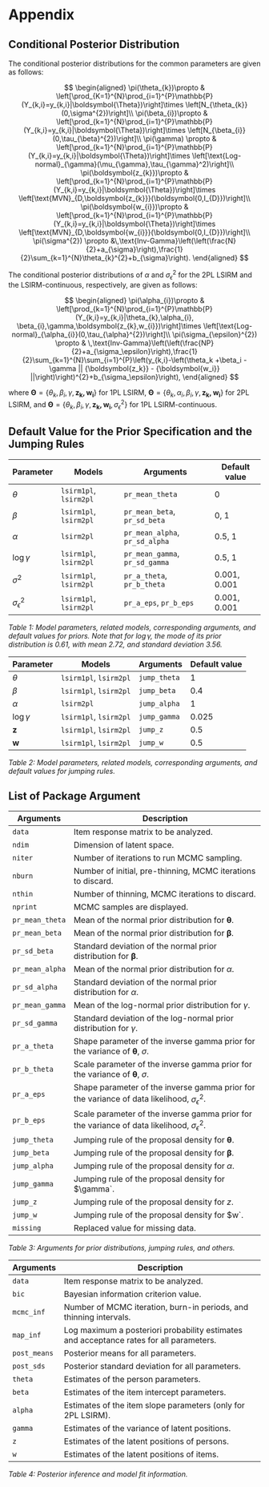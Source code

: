 # Appendix

## Conditional Posterior Distribution

The conditional posterior distributions for the common parameters are given as follows:

$$
\begin{aligned}
\pi(\theta_{k})\propto & \left[\prod_{K=1}^{N}\prod_{i=1}^{P}\mathbb{P}(Y_{k,i}=y_{k,i}|\boldsymbol{\Theta})\right]\times
  \left[N_{\theta_{k}}(0,\sigma^{2})\right]\\
\pi(\beta_{i})\propto & \left[\prod_{k=1}^{N}\prod_{i=1}^{P}\mathbb{P}(Y_{k,i}=y_{k,i}|\boldsymbol{\Theta})\right]\times  \left[N_{\beta_{i}}(0,\tau_{\beta}^{2})\right]\\  
\pi(\gamma) \propto & \left[\prod_{k=1}^{N}\prod_{i=1}^{P}\mathbb{P}(Y_{k,i}=y_{k,i}|\boldsymbol{\Theta})\right]\times \left[\text{Log-normal}_{\gamma}(\mu_{\gamma},\tau_{\gamma}^2)\right]\\
\pi(\boldsymbol{z_{k}})\propto & \left[\prod_{k=1}^{N}\prod_{i=1}^{P}\mathbb{P}(Y_{k,i}=y_{k,i}|\boldsymbol{\Theta})\right]\times
  \left[\text{MVN}_{D,\boldsymbol{z_{k}}}(\boldsymbol{0,I_{D}})\right]\\
\pi(\boldsymbol{w_{i}})\propto & \left[\prod_{k=1}^{N}\prod_{i=1}^{P}\mathbb{P}(Y_{k,i}=y_{k,i}|\boldsymbol{\Theta})\right]\times
  \left[\text{MVN}_{D,\boldsymbol{w_{i}}}(\boldsymbol{0,I_{D}})\right]\\
\pi(\sigma^{2})
\propto &\,\text{Inv-Gamma}\left(\left(\frac{N}{2}+a_{\sigma}\right),\frac{1}{2}\sum_{k=1}^{N}\theta_{k}^{2}+b_{\sigma}\right).
\end{aligned}
$$

The conditional posterior distributions of $\alpha$ and $\sigma_{\epsilon}^2$ for the 2PL LSIRM and the LSIRM-continuous, respectively, are given as follows:

$$
\begin{aligned}
    \pi(\alpha_{i})\propto & \left[\prod_{k=1}^{N}\prod_{i=1}^{P}\mathbb{P}(Y_{k,i}=y_{k,i}|\theta_{k},\alpha_{i}, \beta_{i},\gamma,\boldsymbol{z_{k},w_{i}})\right]\times  \left[\text{Log-normal}_{\alpha_{i}}(0,\tau_{\alpha}^{2})\right]\\
    \pi(\sigma_{\epsilon}^{2})
    \propto & \,\text{Inv-Gamma}\left(\left(\frac{NP}{2}+a_{\sigma_\epsilon}\right),\frac{1}{2}\sum_{k=1}^{N}\sum_{i=1}^{P}\left(y_{k,i}-\left(\theta_k +\beta_i - \gamma || {\boldsymbol{z_k}} - {\boldsymbol{w_i}} ||\right)\right)^{2}+b_{\sigma_\epsilon}\right),
\end{aligned}
$$

where $\boldsymbol{\Theta} = \{\theta_{k},\beta_{i},\gamma,\boldsymbol{z_{k},w_{i}}\}$ for 1PL LSIRM, $\boldsymbol{\Theta} = \{\theta_{k}, \alpha_{i}, \beta_{i}, \gamma, \boldsymbol{z_{k},w_{i}}\}$ for 2PL LSIRM, and $\boldsymbol{\Theta} = \{\theta_{k}, \beta_{i}, \gamma, \boldsymbol{z_{k},w_{i}}, \sigma_{\epsilon}^2\}$ for 1PL LSIRM-continuous.

## Default Value for the Prior Specification and the Jumping Rules

| Parameter | Models | Arguments | Default value |
|-----------|--------|-----------|---------------|
| $\theta$  | `lsirm1pl`, `lsirm2pl` | `pr_mean_theta` | 0 |
| $\beta$   | `lsirm1pl`, `lsirm2pl` | `pr_mean_beta`, `pr_sd_beta` | 0, 1 |
| $\alpha$  | `lsirm2pl` | `pr_mean_alpha`, `pr_sd_alpha` | 0.5, 1 |
| $\log\gamma$ | `lsirm1pl`, `lsirm2pl` | `pr_mean_gamma`, `pr_sd_gamma` | 0.5, 1 |
| $\sigma^{2}$ | `lsirm1pl`, `lsirm2pl` | `pr_a_theta`, `pr_b_theta` | 0.001, 0.001 |
| $\sigma_{\epsilon}^{2}$ | `lsirm1pl`, `lsirm2pl` | `pr_a_eps`, `pr_b_eps` | 0.001, 0.001 |

*Table 1: Model parameters, related models, corresponding arguments, and default values for priors. Note that for $\log \gamma$, the mode of its prior distribution is 0.61, with mean 2.72, and standard deviation 3.56.*

| Parameter | Models | Arguments | Default value |
|-----------|--------|-----------|---------------|
| $\theta$  | `lsirm1pl`, `lsirm2pl` | `jump_theta` | 1 |
| $\beta$   | `lsirm1pl`, `lsirm2pl` | `jump_beta` | 0.4 |
| $\alpha$  | `lsirm2pl` | `jump_alpha` | 1 |
| $\log\gamma$ | `lsirm1pl`, `lsirm2pl` | `jump_gamma` | 0.025 |
| $\boldsymbol{z}$ | `lsirm1pl`, `lsirm2pl` | `jump_z` | 0.5 |
| $\boldsymbol{w}$ | `lsirm1pl`, `lsirm2pl` | `jump_w` | 0.5 |

*Table 2: Model parameters, related models, corresponding arguments, and default values for jumping rules.*

## List of Package Argument

| Arguments | Description |
|-----------|-------------|
| `data` | Item response matrix to be analyzed. |
| `ndim` | Dimension of latent space. |
| `niter` | Number of iterations to run MCMC sampling. |
| `nburn` | Number of initial, pre-thinning, MCMC iterations to discard. |
| `nthin` | Number of thinning, MCMC iterations to discard. |
| `nprint` | MCMC samples are displayed. |
| `pr_mean_theta` | Mean of the normal prior distribution for $\boldsymbol{\theta}$. |
| `pr_mean_beta` | Mean of the normal prior distribution for $\boldsymbol{\beta}$. |
| `pr_sd_beta` | Standard deviation of the normal prior distribution for $\boldsymbol{\beta}$. |
| `pr_mean_alpha` | Mean of the normal prior distribution for $\alpha$. |
| `pr_sd_alpha` | Standard deviation of the normal prior distribution for $\alpha$. |
| `pr_mean_gamma` | Mean of the log-normal prior distribution for $\gamma$. |
| `pr_sd_gamma` | Standard deviation of the log-normal prior distribution for $\gamma$. |
| `pr_a_theta` | Shape parameter of the inverse gamma prior for the variance of $\boldsymbol{\theta}$, $\sigma$. |
| `pr_b_theta` | Scale parameter of the inverse gamma prior for the variance of $\boldsymbol{\theta}$, $\sigma$. |
| `pr_a_eps` | Shape parameter of the inverse gamma prior for the variance of data likelihood, $\sigma_{\epsilon}^2$. |
| `pr_b_eps` | Scale parameter of the inverse gamma prior for the variance of data likelihood, $\sigma_{\epsilon}^2$. |
| `jump_theta` | Jumping rule of the proposal density for $\boldsymbol{\theta}$. |
| `jump_beta` | Jumping rule of the proposal density for $\boldsymbol{\beta}$. |
| `jump_alpha` | Jumping rule of the proposal density for $\alpha$. |
| `jump_gamma` | Jumping rule of the proposal density for $\gamma`. |
| `jump_z` | Jumping rule of the proposal density for $z$. |
| `jump_w` | Jumping rule of the proposal density for $w`. |
| `missing` | Replaced value for missing data. |

*Table 3: Arguments for prior distributions, jumping rules, and others.*

| Arguments | Description |
|-----------|-------------|
| `data` | Item response matrix to be analyzed. |
| `bic` | Bayesian information criterion value. |
| `mcmc_inf` | Number of MCMC iteration, burn-in periods, and thinning intervals. |
| `map_inf` | Log maximum a posteriori probability estimates and acceptance rates for all parameters. |
| `post_means` | Posterior means for all parameters. |
| `post_sds` | Posterior standard deviation for all parameters. |
| `theta` | Estimates of the person parameters. |
| `beta` | Estimates of the item intercept parameters. |
| `alpha` | Estimates of the item slope parameters (only for 2PL LSIRM). |
| `gamma` | Estimates of the variance of latent positions. |
| `z` | Estimates of the latent positions of persons. |
| `w` | Estimates of the latent positions of items. |

*Table 4: Posterior inference and model fit information.*
